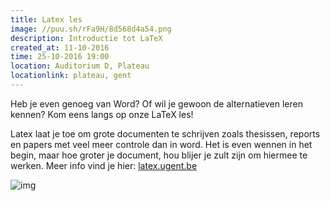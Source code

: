 ```yaml
---
title: Latex les
image: //puu.sh/rFa9H/8d568d4a54.png
description: Introductie tot LaTeX
created_at: 11-10-2016
time: 25-10-2016 19:00
location: Auditorium D, Plateau
locationlink: plateau, gent
---
```



Heb je even genoeg van Word? Of wil je gewoon de alternatieven leren kennen?
Kom eens langs op onze LaTeX les!

Latex laat je toe om grote documenten te schrijven zoals thesissen, reports en papers met veel meer controle dan in word.
Het is even wennen in het begin, maar hoe groter je document, hou blijer je zult zijn om hiermee te werken.
Meer info vind je hier: [latex.ugent.be](//latex.ugent.be)


![img](//www.johndcook.com/wordvslatex.gif)

